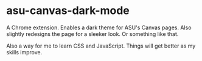 # asu-canvas-dark-mode
 A Chrome extension. Enables a dark theme for ASU's Canvas pages. Also slightly redesigns the page for a sleeker look. Or something like that.

 Also a way for me to learn CSS and JavaScript. Things will get better as my skills improve.
 
